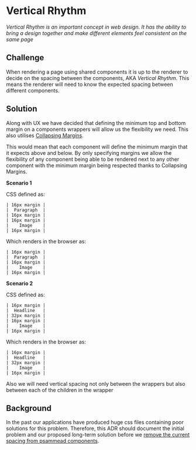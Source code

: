 # Vertical Rhythm

_Vertical Rhythm is an important concept in web design. It has the ability to bring a design together and make different elements feel consistent on the same page_

## Challenge

When rendering a page using shared components it is up to the renderer to decide on the spacing between the components, AKA _Vertical Rhythm_. This means the renderer will need to know the expected spacing between different components. 

## Solution

Along with UX we have decided that defining the minimum top and bottom margin on a components wrappers will allow us the flexibility we need. This also utilises [Collapsing Margins](https://css-tricks.com/what-you-should-know-about-collapsing-margins/). 

This would mean that each component will define the minimum margin that it expects above and below. By only specifying margins we allow the flexibility of any component being able to be rendered next to any other component with the minimum margin being respected thanks to Collapsing Margins. 

**Scenario 1**

CSS defined as:
```
| 16px margin |
|  Paragraph  |
| 16px margin |
| 16px margin |
|    Image    |
| 16px margin |
```

Which renders in the browser as:
```
| 16px margin |
|  Paragraph  |
| 16px margin |
|    Image    |
| 16px margin |
```

**Scenario 2**

CSS defined as:
```
| 16px margin |
|  Headline   |
| 32px margin |
| 16px margin |
|    Image    |
| 16px margin |
```

Which renders in the browser as:

```
| 16px margin |
|  Headline   |
| 32px margin |
|    Image    |
| 16px margin |
```

Also we will need vertical spacing not only between the wrappers but also between each of the children in the wrapper

## Background

In the past our applications have produced huge css files containing poor solutions for this problem. Therefore, this ADR should document the initial problem and our proposed long-term solution before we [remove the current spacing from psammead components](https://github.com/bbc/psammead/issues/399).

